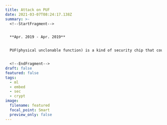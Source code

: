 ```yaml
---
title: Attack on PUF
date: 2021-03-07T08:24:17.138Z
summary: >-
  <!--StartFragment-->


  **Apr. 2019 - Apr. 2019**


  PUF(physical unclonable function) is a kind of security chip that could generate unclonable output by using process variation. This projet used different machine learning models(LR, SVM, CMA-ES) to predict the output of PUF and get approximate result.


  <!--EndFragment-->
draft: false
featured: false
tags:
  - ml
  - embed
  - sec
  - crypt
image:
  filename: featured
  focal_point: Smart
  preview_only: false
---
```

